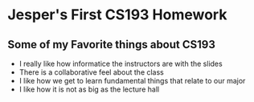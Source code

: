 # Jesper's First CS193 Homework

## Some of my Favorite things about CS193
- I really like how informatice the instructors are with the slides
- There is a collaborative feel about the class
- I like how we get to learn fundamental things that relate to our major
- I like how it is not as big as the lecture hall
